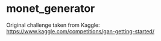 # monet_generator

Original challenge taken from Kaggle: https://www.kaggle.com/competitions/gan-getting-started/
